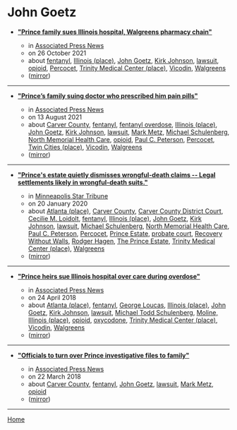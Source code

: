 # John Goetz

 - [**"Prince family sues Illinois hospital, Walgreens pharmacy chain"**](https://apnews.com/article/lawsuits-illinois-prince-moline-088e4544bf77449a84be9f277fa6b940)

    - in [Associated Press News](https://apnews.com/)
    - on 26 October 2021
    - about [fentanyl](../../topics/fentanyl/index.md), [Illinois (place)](../../topics/place/illinois/index.md), [John Goetz](../../topics/john-goetz/index.md), [Kirk Johnson](../../topics/kirk-johnson/index.md), [lawsuit](../../topics/lawsuit/index.md), [opioid](../../topics/opioid/index.md), [Percocet](../../topics/percocet/index.md), [Trinity Medical Center (place)](../../topics/place/trinity-medical-center/index.md), [Vicodin](../../topics/vicodin/index.md), [Walgreens](../../topics/walgreens/index.md)
    - ([mirror](https://web.archive.org/web/*/https://apnews.com/article/lawsuits-illinois-prince-moline-088e4544bf77449a84be9f277fa6b940))

----

 - [**"Prince’s family suing doctor who prescribed him pain pills"**](https://apnews.com/article/health-prince-75a2687d0ffa425f8315927c5449bbc9)

    - in [Associated Press News](https://apnews.com/)
    - on 13 August 2021
    - about [Carver County](../../topics/carver-county/index.md), [fentanyl](../../topics/fentanyl/index.md), [fentanyl overdose](../../topics/fentanyl-overdose/index.md), [Illinois (place)](../../topics/place/illinois/index.md), [John Goetz](../../topics/john-goetz/index.md), [Kirk Johnson](../../topics/kirk-johnson/index.md), [lawsuit](../../topics/lawsuit/index.md), [Mark Metz](../../topics/mark-metz/index.md), [Michael Schulenberg](../../topics/michael-schulenberg/index.md), [North Memorial Health Care](../../topics/north-memorial-health-care/index.md), [opioid](../../topics/opioid/index.md), [Paul C. Peterson](../../topics/paul-c-peterson/index.md), [Percocet](../../topics/percocet/index.md), [Twin Cities (place)](../../topics/place/twin-cities/index.md), [Vicodin](../../topics/vicodin/index.md), [Walgreens](../../topics/walgreens/index.md)
    - ([mirror](https://web.archive.org/web/*/https://apnews.com/article/health-prince-75a2687d0ffa425f8315927c5449bbc9))

----

 - [**"Prince's estate quietly dismisses wrongful-death claims -- Legal settlements likely in wrongful-death suits."**](https://www.startribune.com/prince-wrongful-death-claims-dismissed/567141982/)

    - in [Minneapolis Star Tribune](https://www.startribune.com/)
    - on 20 January 2020
    - about [Atlanta (place)](../../topics/place/atlanta/index.md), [Carver County](../../topics/carver-county/index.md), [Carver County District Court](../../topics/carver-county-district-court/index.md), [Cecilie M. Loidolt](../../topics/cecilie-m-loidolt/index.md), [fentanyl](../../topics/fentanyl/index.md), [Illinois (place)](../../topics/place/illinois/index.md), [John Goetz](../../topics/john-goetz/index.md), [Kirk Johnson](../../topics/kirk-johnson/index.md), [lawsuit](../../topics/lawsuit/index.md), [Michael Schulenberg](../../topics/michael-schulenberg/index.md), [North Memorial Health Care](../../topics/north-memorial-health-care/index.md), [Paul C. Peterson](../../topics/paul-c-peterson/index.md), [Percocet](../../topics/percocet/index.md), [Prince Estate](../../topics/prince-estate/index.md), [probate court](../../topics/probate-court/index.md), [Recovery Without Walls](../../topics/recovery-without-walls/index.md), [Rodger Hagen](../../topics/rodger-hagen/index.md), [The Prince Estate](../../topics/the-prince-estate/index.md), [Trinity Medical Center (place)](../../topics/place/trinity-medical-center/index.md), [Walgreens](../../topics/walgreens/index.md)
    - ([mirror](https://web.archive.org/web/*/https://www.startribune.com/prince-wrongful-death-claims-dismissed/567141982/))

----

 - [**"Prince heirs sue Illinois hospital over care during overdose"**](https://apnews.com/83447f08715c4c7e92cd9427168b418d)

    - in [Associated Press News](https://apnews.com/)
    - on 24 April 2018
    - about [Atlanta (place)](../../topics/place/atlanta/index.md), [fentanyl](../../topics/fentanyl/index.md), [George Loucas](../../topics/george-loucas/index.md), [Illinois (place)](../../topics/place/illinois/index.md), [John Goetz](../../topics/john-goetz/index.md), [Kirk Johnson](../../topics/kirk-johnson/index.md), [lawsuit](../../topics/lawsuit/index.md), [Michael Todd Schulenberg](../../topics/michael-todd-schulenberg/index.md), [Moline, Illinois (place)](../../topics/place/moline-illinois/index.md), [opioid](../../topics/opioid/index.md), [oxycodone](../../topics/oxycodone/index.md), [Trinity Medical Center (place)](../../topics/place/trinity-medical-center/index.md), [Vicodin](../../topics/vicodin/index.md), [Walgreens](../../topics/walgreens/index.md)
    - ([mirror](https://web.archive.org/web/*/https://apnews.com/83447f08715c4c7e92cd9427168b418d))

----

 - [**"Officials to turn over Prince investigative files to family"**](https://apnews.com/d839a494ad2a4dc0908321c824244b0d)

    - in [Associated Press News](https://apnews.com/)
    - on 22 March 2018
    - about [Carver County](../../topics/carver-county/index.md), [fentanyl](../../topics/fentanyl/index.md), [John Goetz](../../topics/john-goetz/index.md), [lawsuit](../../topics/lawsuit/index.md), [Mark Metz](../../topics/mark-metz/index.md), [opioid](../../topics/opioid/index.md)
    - ([mirror](https://web.archive.org/web/*/https://apnews.com/d839a494ad2a4dc0908321c824244b0d))

----

[Home](../index.md)

